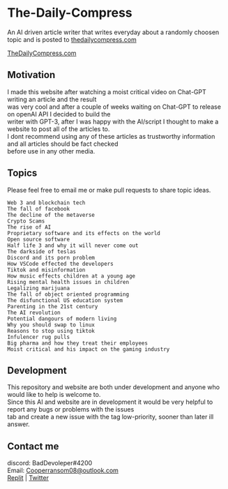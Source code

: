 # The-Daily-Compress
An AI driven article writer that writes everyday about a randomly choosen topic and is posted to [thedailycompress.com](https://itzcozi.github.io/The-Daily-Compress/)

[TheDailyCompress.com](https://itzcozi.github.io/The-Daily-Compress/)

## Motivation
I made this website after watching a moist critical video on Chat-GPT writing an article and the result  
was very cool and after a couple of weeks waiting on Chat-GPT to release on openAI API I decided to build the  
writer with GPT-3, after I was happy with the AI/script I thought to make a website to post all of the articles to.  
I dont recommend using any of these articles as trustworthy information and all articles should be fact checked  
before use in any other media.

## Topics
Please feel free to email me or make pull requests to share topic ideas.

```
Web 3 and blockchain tech
The fall of facebook
The decline of the metaverse
Crypto Scams
The rise of AI
Proprietary software and its effects on the world
Open source software
Half life 3 and why it will never come out
The darkside of teslas
Discord and its porn problem
How VSCode effected the developers
Tiktok and misinformation
How music effects children at a young age
Rising mental health issues in children
Legalizing marijuana
The fall of object oriented programming
The disfunctional US education system
Parenting in the 21st century
The AI revolution
Potential dangours of modern living
Why you should swap to linux
Reasons to stop using tiktok
Infulencer rug pulls
Big pharma and how they treat their employees
Moist critical and his impact on the gaming industry
```

## Development
This repository and website are both under development and anyone who would like to help is welcome to.  
Since this AI and website are in development it would be very helpful to report any bugs or problems with the issues  
tab and create a new issue with the tag low-priority, sooner than later ill answer.

## Contact me
discord: BadDevoleper#4200                                                                                                                                             
Email: Cooperransom08@outlook.com                                                                                                                                      
[Replit](https://replit.com/@cozi08) | 
[Twitter](https://twitter.com/ransom_cooper)
